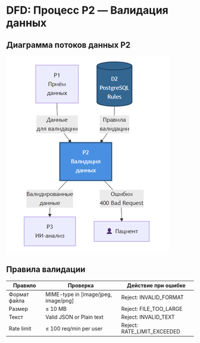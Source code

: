 # DFD: Процесс P2 — Валидация данных

## Диаграмма потоков данных P2

![Диаграмма](../img/diagrams/dfd-p2.png)

## Правила валидации

| Правило | Проверка | Действие при ошибке |
|---------|----------|---------------------|
| Формат файла | MIME-type in [image/jpeg, image/png] | Reject: INVALID_FORMAT |
| Размер | ≤ 10 MB | Reject: FILE_TOO_LARGE |
| Текст | Valid JSON or Plain text | Reject: INVALID_TEXT |
| Rate limit | ≤ 100 req/min per user | Reject: RATE_LIMIT_EXCEEDED |

